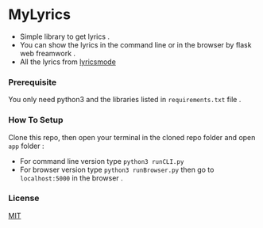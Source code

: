 # MyLyrics
- Simple library to get lyrics . 
- You can show the lyrics in the command line or in the browser by flask web freamwork .
- All the lyrics from [lyricsmode](https://www.lyricsmode.com/)

### Prerequisite
You only need python3 and the libraries listed in `requirements.txt` file . 

###  How To Setup
Clone this repo, then open your terminal in the cloned repo folder and open `app` folder :
- For command line version type `python3 runCLI.py`
- For browser version type `python3 runBrowser.py` then go to `localhost:5000` in the browser .

### License
[MIT](LICENSE)

